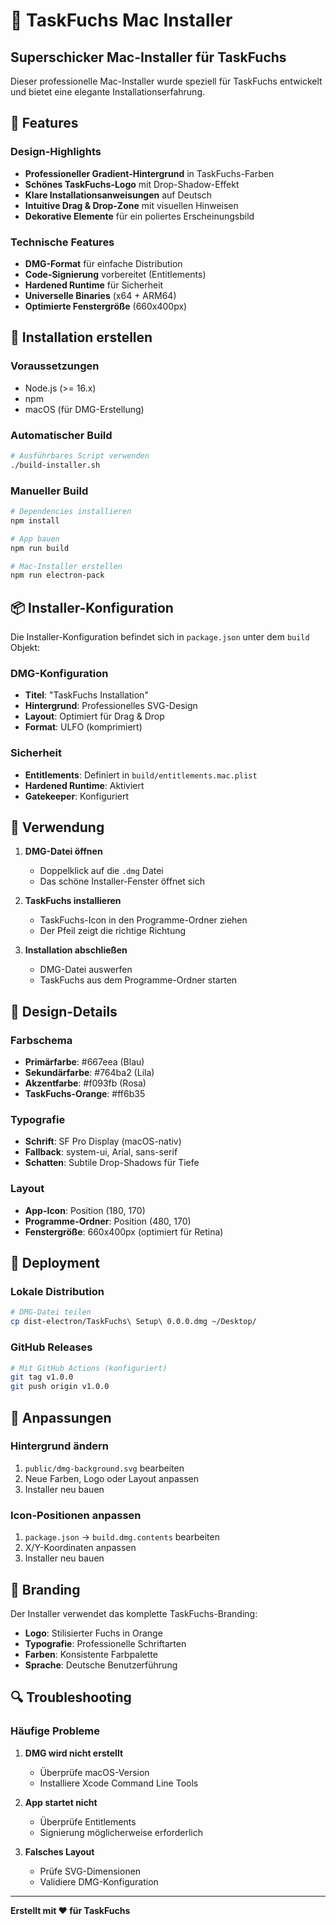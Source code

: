 # 🦊 TaskFuchs Mac Installer

## Superschicker Mac-Installer für TaskFuchs

Dieser professionelle Mac-Installer wurde speziell für TaskFuchs entwickelt und bietet eine elegante Installationserfahrung.

## 🎨 Features

### Design-Highlights
- **Professioneller Gradient-Hintergrund** in TaskFuchs-Farben
- **Schönes TaskFuchs-Logo** mit Drop-Shadow-Effekt
- **Klare Installationsanweisungen** auf Deutsch
- **Intuitive Drag & Drop-Zone** mit visuellen Hinweisen
- **Dekorative Elemente** für ein poliertes Erscheinungsbild

### Technische Features
- **DMG-Format** für einfache Distribution
- **Code-Signierung** vorbereitet (Entitlements)
- **Hardened Runtime** für Sicherheit
- **Universelle Binaries** (x64 + ARM64)
- **Optimierte Fenstergröße** (660x400px)

## 🔧 Installation erstellen

### Voraussetzungen
- Node.js (>= 16.x)
- npm
- macOS (für DMG-Erstellung)

### Automatischer Build
```bash
# Ausführbares Script verwenden
./build-installer.sh
```

### Manueller Build
```bash
# Dependencies installieren
npm install

# App bauen
npm run build

# Mac-Installer erstellen
npm run electron-pack
```

## 📦 Installer-Konfiguration

Die Installer-Konfiguration befindet sich in `package.json` unter dem `build` Objekt:

### DMG-Konfiguration
- **Titel**: "TaskFuchs Installation"
- **Hintergrund**: Professionelles SVG-Design
- **Layout**: Optimiert für Drag & Drop
- **Format**: ULFO (komprimiert)

### Sicherheit
- **Entitlements**: Definiert in `build/entitlements.mac.plist`
- **Hardened Runtime**: Aktiviert
- **Gatekeeper**: Konfiguriert

## 🎯 Verwendung

1. **DMG-Datei öffnen**
   - Doppelklick auf die `.dmg` Datei
   - Das schöne Installer-Fenster öffnet sich

2. **TaskFuchs installieren**
   - TaskFuchs-Icon in den Programme-Ordner ziehen
   - Der Pfeil zeigt die richtige Richtung

3. **Installation abschließen**
   - DMG-Datei auswerfen
   - TaskFuchs aus dem Programme-Ordner starten

## 🌟 Design-Details

### Farbschema
- **Primärfarbe**: #667eea (Blau)
- **Sekundärfarbe**: #764ba2 (Lila)
- **Akzentfarbe**: #f093fb (Rosa)
- **TaskFuchs-Orange**: #ff6b35

### Typografie
- **Schrift**: SF Pro Display (macOS-nativ)
- **Fallback**: system-ui, Arial, sans-serif
- **Schatten**: Subtile Drop-Shadows für Tiefe

### Layout
- **App-Icon**: Position (180, 170)
- **Programme-Ordner**: Position (480, 170)
- **Fenstergröße**: 660x400px (optimiert für Retina)

## 🚀 Deployment

### Lokale Distribution
```bash
# DMG-Datei teilen
cp dist-electron/TaskFuchs\ Setup\ 0.0.0.dmg ~/Desktop/
```

### GitHub Releases
```bash
# Mit GitHub Actions (konfiguriert)
git tag v1.0.0
git push origin v1.0.0
```

## 📝 Anpassungen

### Hintergrund ändern
1. `public/dmg-background.svg` bearbeiten
2. Neue Farben, Logo oder Layout anpassen
3. Installer neu bauen

### Icon-Positionen anpassen
1. `package.json` → `build.dmg.contents` bearbeiten
2. X/Y-Koordinaten anpassen
3. Installer neu bauen

## 🦊 Branding

Der Installer verwendet das komplette TaskFuchs-Branding:
- **Logo**: Stilisierter Fuchs in Orange
- **Typografie**: Professionelle Schriftarten
- **Farben**: Konsistente Farbpalette
- **Sprache**: Deutsche Benutzerführung

## 🔍 Troubleshooting

### Häufige Probleme
1. **DMG wird nicht erstellt**
   - Überprüfe macOS-Version
   - Installiere Xcode Command Line Tools

2. **App startet nicht**
   - Überprüfe Entitlements
   - Signierung möglicherweise erforderlich

3. **Falsches Layout**
   - Prüfe SVG-Dimensionen
   - Validiere DMG-Konfiguration

---

**Erstellt mit ❤️ für TaskFuchs** 